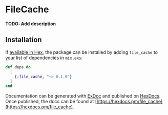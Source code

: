 # FileCache

**TODO: Add description**

## Installation

If [available in Hex](https://hex.pm/docs/publish), the package can be installed
by adding `file_cache` to your list of dependencies in `mix.exs`:

```elixir
def deps do
  [
    {:file_cache, "~> 0.1.0"}
  ]
end
```

Documentation can be generated with [ExDoc](https://github.com/elixir-lang/ex_doc)
and published on [HexDocs](https://hexdocs.pm). Once published, the docs can
be found at [https://hexdocs.pm/file_cache](https://hexdocs.pm/file_cache).

